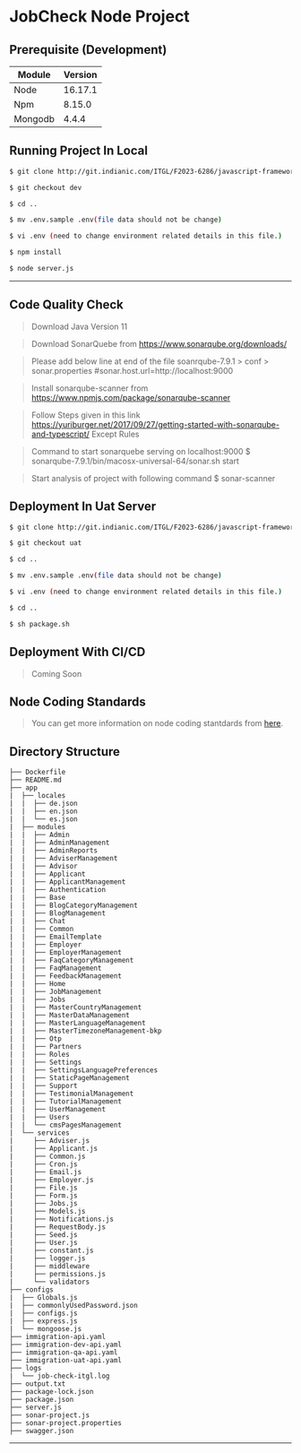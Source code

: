 # JobCheck Node Project

## Prerequisite (Development)

| Module  | Version |
| ------- | ------- |
| Node    | 16.17.1 |
| Npm     | 8.15.0  |
| Mongodb | 4.4.4   |

## Running Project In Local

```bash
$ git clone http://git.indianic.com/ITGL/F2023-6286/javascript-frameworks-nodejs2.git

$ git checkout dev

$ cd ..

$ mv .env.sample .env(file data should not be change)

$ vi .env (need to change environment related details in this file.)

$ npm install

$ node server.js

```

---

## Code Quality Check

> Download Java Version 11

> Download SonarQuebe from https://www.sonarqube.org/downloads/

> Please add below line at end of the file soanrqube-7.9.1 > conf > sonar.properties #sonar.host.url=http://localhost:9000

> Install sonarqube-scanner from https://www.npmjs.com/package/sonarqube-scanner

> Follow Steps given in this link https://yuriburger.net/2017/09/27/getting-started-with-sonarqube-and-typescript/ Except Rules

> Command to start sonarquebe serving on localhost:9000 $ sonarqube-7.9.1/bin/macosx-universal-64/sonar.sh start

> Start analysis of project with following command $ sonar-scanner

## Deployment In Uat Server

```bash
$ git clone http://git.indianic.com/ITGL/F2023-6286/javascript-frameworks-nodejs2.git

$ git checkout uat

$ cd ..

$ mv .env.sample .env(file data should not be change)

$ vi .env (need to change environment related details in this file.)

$ cd ..

$ sh package.sh

```

## Deployment With CI/CD

> Coming Soon

## Node Coding Standards

> You can get more information on node coding stantdards from [here](https://docs.google.com/document/d/1_ejxCdzwZzWLrhy1xPmzSh8mt7pnz1p50vuHQSnVcXE/edit).

## Directory Structure

```
├── Dockerfile
├── README.md
├── app
|  ├── locales
|  |  ├── de.json
|  |  ├── en.json
|  |  └── es.json
|  ├── modules
|  |  ├── Admin
|  |  ├── AdminManagement
|  |  ├── AdminReports
|  |  ├── AdviserManagement
|  |  ├── Advisor
|  |  ├── Applicant
|  |  ├── ApplicantManagement
|  |  ├── Authentication
|  |  ├── Base
|  |  ├── BlogCategoryManagement
|  |  ├── BlogManagement
|  |  ├── Chat
|  |  ├── Common
|  |  ├── EmailTemplate
|  |  ├── Employer
|  |  ├── EmployerManagement
|  |  ├── FaqCategoryManagement
|  |  ├── FaqManagement
|  |  ├── FeedbackManagement
|  |  ├── Home
|  |  ├── JobManagement
|  |  ├── Jobs
|  |  ├── MasterCountryManagement
|  |  ├── MasterDataManagement
|  |  ├── MasterLanguageManagement
|  |  ├── MasterTimezoneManagement-bkp
|  |  ├── Otp
|  |  ├── Partners
|  |  ├── Roles
|  |  ├── Settings
|  |  ├── SettingsLanguagePreferences
|  |  ├── StaticPageManagement
|  |  ├── Support
|  |  ├── TestimonialManagement
|  |  ├── TutorialManagement
|  |  ├── UserManagement
|  |  ├── Users
|  |  └── cmsPagesManagement
|  └── services
|     ├── Adviser.js
|     ├── Applicant.js
|     ├── Common.js
|     ├── Cron.js
|     ├── Email.js
|     ├── Employer.js
|     ├── File.js
|     ├── Form.js
|     ├── Jobs.js
|     ├── Models.js
|     ├── Notifications.js
|     ├── RequestBody.js
|     ├── Seed.js
|     ├── User.js
|     ├── constant.js
|     ├── logger.js
|     ├── middleware
|     ├── permissions.js
|     └── validators
├── configs
|  ├── Globals.js
|  ├── commonlyUsedPassword.json
|  ├── configs.js
|  ├── express.js
|  └── mongoose.js
├── immigration-api.yaml
├── immigration-dev-api.yaml
├── immigration-qa-api.yaml
├── immigration-uat-api.yaml
├── logs
|  └── job-check-itgl.log
├── output.txt
├── package-lock.json
├── package.json
├── server.js
├── sonar-project.js
├── sonar-project.properties
├── swagger.json

```

---

